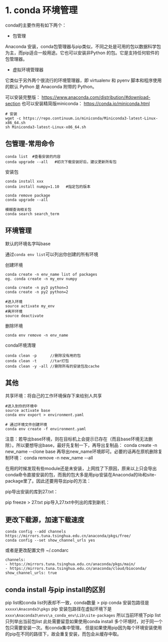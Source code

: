 # 1. conda 环境管理

conda的主要作用有如下两个：

* 包管理

Anaconda 安装，conda包管理器与pip类似，不同之处是可用的包以数据科学包为主，而pip适合一般用途。它也可以安装非Python 的包。它是支持任何软件的包管理器。

* 虚拟环境管理器

它类似于另外两个很流行的环境管理器，即 virtualenv 和 pyenv
脚本和程序使用的默认 Python 是 Anaconda 附带的 Python。

可以安装完整版： https://www.anaconda.com/distribution/#download-section
也可以安装精简版miniconda： https://conda.io/miniconda.html

```
# 安装
wget -c https://repo.continuum.io/miniconda/Miniconda3-latest-Linux-x86_64.sh
sh Miniconda3-latest-Linux-x86_64.sh
```

## 包管理-常用命令

```
conda list  #查看安装的内容
conda upgrade --all   #初次下载安装好后，建议更新所有包
```

安装包

```
conda install xxx
conda install numpy=1.10   #指定包的版本

conda remove package
conda upgrade --all
```

```
模糊查询相关包
conda search search_term
```

## 环境管理
默认的环境名字叫base

通过`conda env list`可以列出你创建的所有环境

创建环境
```shell
conda create -n env_name list of packages
eg. conda create -n my_env numpy

conda create -n py3 python=3
conda create -n py2 python=2

#进入环境
source activate my_env
#离开环境
source deactivate
```

删除环境
```
conda env remove -n env_name
```

conda环境清理
```
conda clean -p      //删除没有用的包
conda clean -t      //tar打包
conda clean -y -all //删除所有的安装包及cache
```


## 其他

共享环境：将自己的工作环境保存下来给别人共享

```
#进入到你的环境中
source activate base
conda env export > environment.yaml

# 通过环境文件创建环境
conda env create -f environment.yaml
```

注意：若导出base环境，则在目标机上会提示已存在（而且base环境无法删除）。所以要想导出base，最好先复制一下，再导出复制品：
conda create -n new_name --clone base
再导出new_name环境即可。必要的话再在原机删除复制环境：
conda remove -n new_name --all

在用的时候发现有些module还是未安装，上网找了下原因，原来以上只会导出conda命令直接安装的包，而我的包大多是用pip安装在Anaconda的lib和site-package里了。因此还要用导出pip的方法：

pip导出安装的库到27.txt：

pip freeze > 27.txt
pip导入27.txt中列出的库到新机：





## 更改下载源，加速下载速度

```
conda config --add channels https://mirrors.tuna.tsinghua.edu.cn/anaconda/pkgs/free/
conda config --set show_channel_urls yes
```

或者是更改配置文件 ~/.condarc
```
channels:
- https://mirrors.tuna.tsinghua.edu.cn/anaconda/pkgs/main/
- https://mirrors.tuna.tsinghua.edu.cn/anaconda/cloud/bioconda/
show_channel_urls: true
```

## conda install 与pip install的区别
pip list和conda list列表却不一致，conda数量 > pip
conda 安装包路径是 `xxxxx\Anaconda3\pkgs`
pip 安装包路径在虚拟环境下是 `xxxx\Anaconda3\envs\a_conda_env\Lib\site-packages`
所以当前环境下pip list只列举出当前包list
此处需要留意如果使用conda install 多个环境时，对于同一个包只需要安装一次。有conda集中管理。
但是如果使用pip因为每个环境安装使用的pip在不同的路径下，故会重复安装，而包会从缓存中取。



